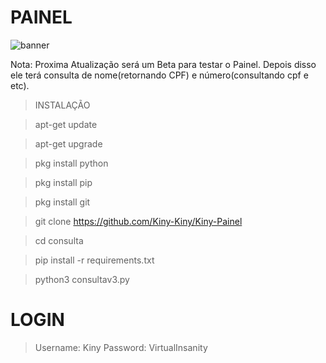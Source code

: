 # PAINEL
![banner](https://github.com/Kiny-Kiny/Kiny-Painel/blob/main/images%20(41).jpeg)

Nota: Proxima Atualização será um Beta para testar o Painel. Depois disso ele terá consulta de nome(retornando CPF) e número(consultando cpf e etc).

> INSTALAÇÃO 

> apt-get update

> apt-get upgrade

> pkg install python

> pkg install pip

> pkg install git

> git clone https://github.com/Kiny-Kiny/Kiny-Painel

> cd consulta

> pip install -r requirements.txt

> python3 consultav3.py

# LOGIN
> Username: Kiny
> Password: VirtualInsanity

